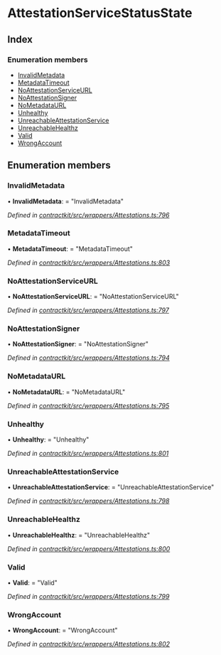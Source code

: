 # AttestationServiceStatusState

## Index

### Enumeration members

* [InvalidMetadata]()
* [MetadataTimeout]()
* [NoAttestationServiceURL]()
* [NoAttestationSigner]()
* [NoMetadataURL]()
* [Unhealthy]()
* [UnreachableAttestationService]()
* [UnreachableHealthz]()
* [Valid]()
* [WrongAccount]()

## Enumeration members

### InvalidMetadata

• **InvalidMetadata**: = "InvalidMetadata"

_Defined in_ [_contractkit/src/wrappers/Attestations.ts:796_](https://github.com/celo-org/celo-monorepo/blob/master/packages/sdk/contractkit/src/wrappers/Attestations.ts#L796)

### MetadataTimeout

• **MetadataTimeout**: = "MetadataTimeout"

_Defined in_ [_contractkit/src/wrappers/Attestations.ts:803_](https://github.com/celo-org/celo-monorepo/blob/master/packages/sdk/contractkit/src/wrappers/Attestations.ts#L803)

### NoAttestationServiceURL

• **NoAttestationServiceURL**: = "NoAttestationServiceURL"

_Defined in_ [_contractkit/src/wrappers/Attestations.ts:797_](https://github.com/celo-org/celo-monorepo/blob/master/packages/sdk/contractkit/src/wrappers/Attestations.ts#L797)

### NoAttestationSigner

• **NoAttestationSigner**: = "NoAttestationSigner"

_Defined in_ [_contractkit/src/wrappers/Attestations.ts:794_](https://github.com/celo-org/celo-monorepo/blob/master/packages/sdk/contractkit/src/wrappers/Attestations.ts#L794)

### NoMetadataURL

• **NoMetadataURL**: = "NoMetadataURL"

_Defined in_ [_contractkit/src/wrappers/Attestations.ts:795_](https://github.com/celo-org/celo-monorepo/blob/master/packages/sdk/contractkit/src/wrappers/Attestations.ts#L795)

### Unhealthy

• **Unhealthy**: = "Unhealthy"

_Defined in_ [_contractkit/src/wrappers/Attestations.ts:801_](https://github.com/celo-org/celo-monorepo/blob/master/packages/sdk/contractkit/src/wrappers/Attestations.ts#L801)

### UnreachableAttestationService

• **UnreachableAttestationService**: = "UnreachableAttestationService"

_Defined in_ [_contractkit/src/wrappers/Attestations.ts:798_](https://github.com/celo-org/celo-monorepo/blob/master/packages/sdk/contractkit/src/wrappers/Attestations.ts#L798)

### UnreachableHealthz

• **UnreachableHealthz**: = "UnreachableHealthz"

_Defined in_ [_contractkit/src/wrappers/Attestations.ts:800_](https://github.com/celo-org/celo-monorepo/blob/master/packages/sdk/contractkit/src/wrappers/Attestations.ts#L800)

### Valid

• **Valid**: = "Valid"

_Defined in_ [_contractkit/src/wrappers/Attestations.ts:799_](https://github.com/celo-org/celo-monorepo/blob/master/packages/sdk/contractkit/src/wrappers/Attestations.ts#L799)

### WrongAccount

• **WrongAccount**: = "WrongAccount"

_Defined in_ [_contractkit/src/wrappers/Attestations.ts:802_](https://github.com/celo-org/celo-monorepo/blob/master/packages/sdk/contractkit/src/wrappers/Attestations.ts#L802)

